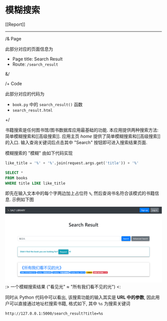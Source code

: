 # 模糊搜索

[[Report]]

---

/& Page

此部分对应的页面信息为

* Page title: Search Result
* Route: `/search_result`

&/

/+ Code

此部分对应的代码为

* `book.py` 中的 `search_result()` 函数
* `search_result.html`

+/

书籍搜索是任何图书馆/图书数据库应用最基础的功能. 本应用提供两种搜索方法: 简单模糊搜索和[[高级搜索]]. 应用主页 *home* 提供了简单模糊搜索和[[高级搜索]]的入口. 输入查询关键词后点击其中 "Search" 按钮即可进入搜索结果页面.

模糊搜索的 "模糊" 由如下代码实现

```python
like_title = '%' + '%'.join(request.args.get('title')) + '%'
```

```sql
SELECT *
FROM books
WHERE title LIKE like_title
```

即先在输入文本中的每个字两边加上占位符 `%`, 然后查询书名符合该模式的书籍信息. 示例如下图

![search_result](img/search_result.png)
:> 一个模糊搜索结果 ("看见光" ≈ "所有我们看不见的光") <:

同时从 Python 代码中可以看出, 该搜索功能的输入其实是 **URL 中的参数**, 因此用户可以直接通过地址栏搜索书籍, 格式如下, 其中 `%s` 为搜索关键词

```URL
http://127.0.0.1:5000/search_result?title=%s
```